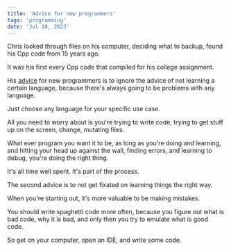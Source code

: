 ```yaml
---
title: 'Advice for new programmers'
tags: 'programming'
date: 'Jul 10, 2023'
---
```


Chris looked through files on his computer, deciding what to backup, found his Cpp code from 15 years ago.

It was his first every Cpp code that compiled for his college assignment.

His [advice](https://www.youtube.com/watch?v=37VZu3b045k) for new programmers is to ignore the advice of not learning a certain language, because there's always going to be problems with any language.

Just choose any language for your specific use case.

All you need to worry about is you're trying to write code, trying to get stuff up on the screen, change, mutating files.

What ever program you want it to be, as long as you're doing and learning, and hitting your head up against the wall, finding errors, and learning to debug, you're doing the right thing.

It's all time well spent. It's part of the process.

The second advice is to not get fixated on learning things the right way.

When you're starting out, it's more valuable to be making mistakes.

You should write spaghetti code more often, because you figure out what is bad code, why it is bad, and only then you try to emulate what is good code.

So get on your computer, open an IDE, and write some code.
